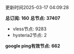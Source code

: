 更新时间2025-03-17 04:09:28

**总订阅: 160**
**总节点: 37407**
- vless节点: 9283
- hysteria2节点: 2

**google ping有效节点: 662**
